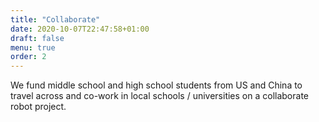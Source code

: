 ```yaml
---
title: "Collaborate"
date: 2020-10-07T22:47:58+01:00
draft: false
menu: true
order: 2
---
```

 
We fund middle school and high school students from US and China to travel across and co-work in local schools / universities on a collaborate robot project.
